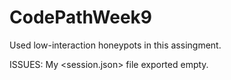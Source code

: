 # CodePathWeek9

Used low-interaction honeypots in this assingment.

ISSUES: My <session.json> file exported empty.
